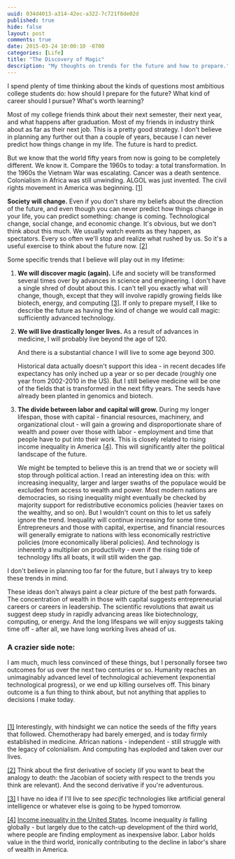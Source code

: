 ```yaml
---
uuid: 034d4013-a314-42ec-a322-7c721f8de02d
published: true
hide: false
layout: post
comments: true
date: 2015-03-24 10:00:10 -0700
categories: [Life]
title: "The Discovery of Magic"
description: "My thoughts on trends for the future and how to prepare."
---
```


<div class="article-cover" style="background-image: url('/images/blog/2015/discovery-magic.jpg')"></div>

I spend plenty of time thinking about the kinds of questions most ambitious college students do: how should I prepare for the future? What kind of career should I pursue? What's worth learning?

<!-- more -->

Most of my college friends think about their next semester, their next year, and what happens after graduation. Most of my friends in industry think about as far as their next job. This is a pretty good strategy. I don't believe in planning any further out than a couple of years, because I can never predict how things change in my life. The future is hard to predict.

But we know that the world fifty years from now is going to be completely different. We know it. Compare the 1960s to today: a total transformation. In the 1960s the Vietnam War was escalating. Cancer was a death sentence. Colonialism in Africa was still unwinding. ALGOL was just invented. The civil rights movement in America was beginning. <a name="1-back" href="#1">[1]</a>

**Society will change.** Even if you don't share my beliefs about the direction of the future, and even though you can never predict how things change in your life, you can predict something: change is coming. Technological change, social change, and economic change. It's obvious, but we don't think about this much. We usually watch events as they happen, as spectators. Every so often we'll stop and realize what rushed by us. So it's a useful exercise to think about the future now. <a name="2-back" href="#2">[2]</a>

Some specific trends that I believe will play out in my lifetime:

1. **We will discover magic (again).** Life and society will be transformed several times over by advances in science and engineering. I don't have a single shred of doubt about this. I can't tell you exactly what will change, though, except that they will involve rapidly growing fields like biotech, energy, and computing <a name="3-back" href="#3">[3]</a>. If only to prepare myself, I like to describe the future as having the kind of change we would call magic: sufficiently advanced technology.

2. **We will live drastically longer lives.** As a result of advances in medicine, I will probably live beyond the age of 120.

    And there is a substantial chance I will live to some age beyond 300.

    Historical data actually doesn't support this idea - in recent decades life expectancy has only inched up a year or so per decade (roughly one year from 2002-2010 in the US). But I still believe medicine will be one of the fields that is transformed in the next fifty years. The seeds have already been planted in genomics and biotech.

3. **The divide between labor and capital will grow.** During my longer lifespan, those with capital - financial resources, machinery, and organizational clout - will gain a growing and disproportionate share of wealth and power over those with labor - employment and time that people have to put into their work. This is closely related to rising income inequality in America <a name="4-back" href="#4">[4]</a>. This will significantly alter the political landscape of the future.

    We might be tempted to believe this is an trend that we or society will stop through political action. I read an interesting idea on this: with increasing inequality, larger and larger swaths of the populace would be excluded from access to wealth and power. Most modern nations are democracies, so rising inequality might eventually be checked by majority support for redistributive economics policies (heavier taxes on the wealthy, and so on). But I wouldn't count on this to let us safely ignore the trend. Inequality will continue increasing for some time. Entrepreneurs and those with capital, expertise, and financial resources will generally emigrate to nations with less economically restrictive policies (more economically liberal policies). And technology is inherently a multiplier on productivity - even if the rising tide of technology lifts all boats, it will still widen the gap.

I don't believe in planning too far for the future, but I always try to keep these trends in mind.

These ideas don't always paint a clear picture of the best path forwards. The concentration of wealth in those with capital suggests entrepreneurial careers or careers in leadership. The scientific revolutions that await us suggest deep study in rapidly advancing areas like biotechnology, computing, or energy. And the long lifespans we will enjoy suggests taking time off - after all, we have long working lives ahead of us.

### A crazier side note:

I am much, much less convinced of these things, but I personally forsee two outcomes for us over the next two centuries or so. Humanity reaches an unimaginably advanced level of technological achievement (exponential technological progress), or we end up killing ourselves off. This binary outcome is a fun thing to think about, but not anything that applies to decisions I make today.

<br>

<a name="1" href="#1-back">[1]</a> Interestingly, with hindsight we can notice the seeds of the fifty years that followed. Chemotherapy had barely emerged, and is today firmly established in medicine. African nations - independent - still struggle with the legacy of colonialism. And computing has exploded and taken over our lives.

<a name="2" href="#2-back">[2]</a> Think about the first derivative of society (if you want to beat the analogy to death: the Jacobian of society with respect to the trends you think are relevant). And the second derivative if you're adventurous.

<a name="3" href="#3-back">[3]</a> I have no idea if I'll live to see *specific* technologies like artificial general intelligence or whatever else is going to be hyped tomorrow.

<a name="4" href="#4-back">[4]</a> [Income inequality in the United States](http://en.wikipedia.org/wiki/Income_inequality_in_the_United_States). Income inequality *is* falling globally - but largely due to the catch-up development of the third world, where people are finding employment as inexpensive labor. Labor holds value in the third world, ironically contributing to the decline in labor's share of wealth in America.

